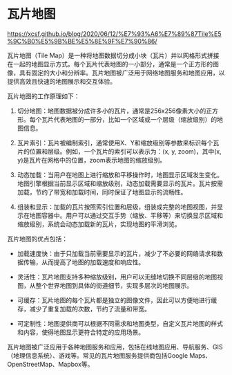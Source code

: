

# 瓦片地图

https://xcsf.github.io/blog/2020/06/12/%E7%93%A6%E7%89%87Tile%E5%9C%B0%E5%9B%BE%E5%8E%9F%E7%90%86/

瓦片地图（Tile Map）是一种将地图数据切分成小块（瓦片）并以网格形式拼接在一起的地图显示方式。每个瓦片代表地图的一小部分，通常是一个正方形的图像，具有固定的大小和分辨率。瓦片地图被广泛用于网络地图服务和地图应用，以提供高效且快速的地图展示和交互体验。

瓦片地图的工作原理如下：

1. 切分地图：地图数据被分成许多小的瓦片，通常是256x256像素大小的正方形。每个瓦片代表地图的一部分，比如一个区域或一个层级（缩放级别）的地图信息。

2. 瓦片索引：瓦片被编制索引，通常使用X、Y和缩放级别等参数来标识每个瓦片的位置和层级。例如，一个瓦片的索引可以表示为：(x, y, zoom)，其中(x, y)是瓦片在网格中的位置，zoom表示地图的缩放级别。

3. 动态加载：当用户在地图上进行缩放和平移操作时，地图显示区域发生变化。地图引擎根据当前显示区域和缩放级别，动态加载需要显示的瓦片。瓦片按需加载，节约了带宽和加载时间，同时保证了地图显示的流畅性。

4. 组装和显示：加载的瓦片按照索引位置和层级，组装成完整的地图视图，并显示在地图容器中。用户可以通过交互手势（缩放、平移等）来切换显示区域和缩放级别，系统会动态加载新的瓦片，实现地图的平滑浏览。

瓦片地图的优点包括：

- 加载速度快：由于只加载当前需要显示的瓦片，减少了不必要的网络请求和数据传输，从而提高了地图的加载速度和响应性。

- 灵活性：瓦片地图支持多种缩放级别，用户可以无缝地切换不同层级的地图视图，从整个世界地图到具体的街道细节，实现多层次的地图展示。

- 可缓存：瓦片地图的每个瓦片都是独立的图像文件，因此可以方便地进行缓存，减少了重复加载的次数，节约了流量和带宽。

- 可定制性：地图提供商可以根据不同需求和地图类型，自定义瓦片地图的样式和内容，使得地图显示更符合特定的应用场景。

瓦片地图被广泛应用于各种地图服务和应用，包括在线地图应用、导航服务、GIS（地理信息系统）、游戏等。常见的瓦片地图服务提供商包括Google Maps、OpenStreetMap、Mapbox等。